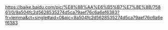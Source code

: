 https://baike.baidu.com/pic/%E8%88%AA%E6%B5%B7%E7%8E%8B/75861/0/9a504fc2d5628535274d5ca79aef76c6a6ef6383?fr=lemma&ct=single#aid=0&pic=9a504fc2d5628535274d5ca79aef76c6a6ef6383
